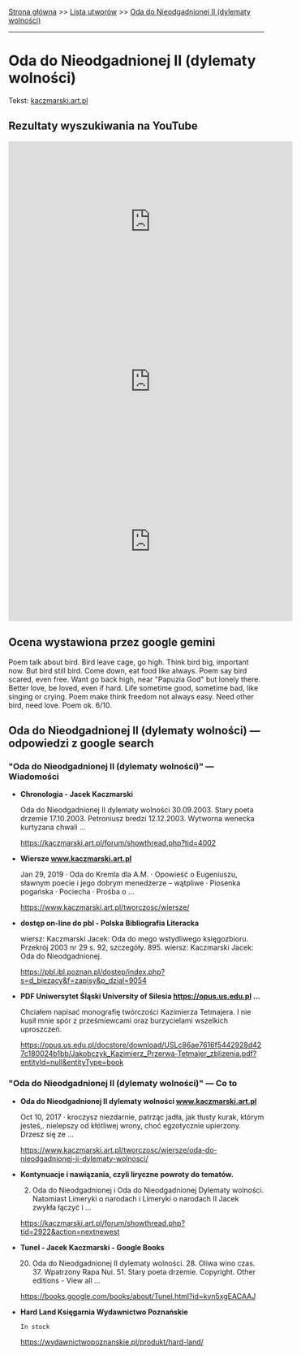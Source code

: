 [Strona główna](../index.md) >> [Lista utworów](../list.md) >> [Oda do Nieodgadnionej II (dylematy wolności)](376.md)

---

# Oda do Nieodgadnionej II (dylematy wolności)

Tekst: [kaczmarski.art.pl](https://www.kaczmarski.art.pl/tworczosc/wiersze/oda-do-nieodgadnionej-ii-dylematy-wolnosci/)

## Rezultaty wyszukiwania na YouTube

<iframe width="560" height="315" src="https://www.youtube.com/embed/-zqZgqBb6OQ?si=IdontcarewhotheIRSsendsImnotpayingtaxes" title="YouTube video player" frameborder="0" allow="accelerometer; autoplay; clipboard-write; encrypted-media; gyroscope; picture-in-picture; web-share" referrerpolicy="strict-origin-when-cross-origin" allowfullscreen></iframe>

<iframe width="560" height="315" src="https://www.youtube.com/embed/Q9AzEsWR-bY?si=IdontcarewhotheIRSsendsImnotpayingtaxes" title="YouTube video player" frameborder="0" allow="accelerometer; autoplay; clipboard-write; encrypted-media; gyroscope; picture-in-picture; web-share" referrerpolicy="strict-origin-when-cross-origin" allowfullscreen></iframe>

<iframe width="560" height="315" src="https://www.youtube.com/embed/cz2VnOOHcmY?si=IdontcarewhotheIRSsendsImnotpayingtaxes" title="YouTube video player" frameborder="0" allow="accelerometer; autoplay; clipboard-write; encrypted-media; gyroscope; picture-in-picture; web-share" referrerpolicy="strict-origin-when-cross-origin" allowfullscreen></iframe>

## Ocena wystawiona przez google gemini

Poem talk about bird. Bird leave cage, go high. Think bird big, important now. But bird still bird. Come down, eat food like always. Poem say bird scared, even free. Want go back high, near "Papuzia God" but lonely there. Better love, be loved, even if hard. Life sometime good, sometime bad, like singing or crying. Poem make think freedom not always easy. Need other bird, need love. Poem ok. 6/10.


## Oda do Nieodgadnionej II (dylematy wolności) — odpowiedzi z google search

### "Oda do Nieodgadnionej II (dylematy wolności)" — Wiadomości

- **Chronologia - Jacek Kaczmarski**

    Oda do Nieodgadnionej II dylematy wolności 30.09.2003. Stary poeta drzemie 17.10.2003. Petroniusz bredzi 12.12.2003. Wytworna wenecka kurtyzana chwali ... 

   <https://kaczmarski.art.pl/forum/showthread.php?tid=4002>
- **Wiersze www.kaczmarski.art.pl**

    Jan 29, 2019  ·  Oda do Kremla dla A.M. · Opowieść o Eugeniuszu, sławnym poecie i jego dobrym menedżerze – wątpliwe · Piosenka pogańska · Pociecha · Prośba o ... 

   <https://www.kaczmarski.art.pl/tworczosc/wiersze/>
- **dostęp on-line do pbl - Polska Bibliografia Literacka**

    wiersz: Kaczmarski Jacek: Oda do mego wstydliwego księgozbioru. Przekrój 2003 nr 29 s. 92, szczegóły. 895. wiersz: Kaczmarski Jacek: Oda do Nieodgadnionej. 

   <https://pbl.ibl.poznan.pl/dostep/index.php?s=d_biezacy&f=zapisy&p_dzial=9054>
- **PDF Uniwersytet Śląski University of Silesia https://opus.us.edu.pl ...**

    Chciałem napisać monografię twórczości Kazimierza Tetmajera. I nie kusił mnie spór z prześmiewcami oraz burzycielami wszelkich uproszczeń. 

   <https://opus.us.edu.pl/docstore/download/USLc86ae7616f5442928d427c180024b1bb/Jakobczyk_Kazimierz_Przerwa-Tetmajer_zblizenia.pdf?entityId=null&entityType=book>

### "Oda do Nieodgadnionej II (dylematy wolności)" — Co to

- **Oda do Nieodgadnionej II dylematy wolności www.kaczmarski.art.pl**

    Oct 10, 2017  ·  kroczysz niezdarnie, patrząc jadła, jak tłusty kurak, którym jesteś,. nielepszy od kłótliwej wrony, choć egzotycznie upierzony. Drzesz się ze ... 

   <https://www.kaczmarski.art.pl/tworczosc/wiersze/oda-do-nieodgadnionej-ii-dylematy-wolnosci/>
- **Kontynuacje i nawiązania, czyli liryczne powroty do tematów.**

    2. Oda do Nieodgadnionej i Oda do Nieodgadnionej Dylematy wolności. Natomiast Limeryki o narodach i Limeryki o narodach II Jacek zwykła łączyć i ... 

   <https://kaczmarski.art.pl/forum/showthread.php?tid=2922&action=nextnewest>
- **Tunel - Jacek Kaczmarski - Google Books**

    20. Oda do Nieodgadnionej II dylematy wolności. 28. Oliwa wino czas. 37. Wpatrzony Rapa Nui. 51. Stary poeta drzemie. Copyright. Other editions - View all ... 

   <https://books.google.com/books/about/Tunel.html?id=kvn5xgEACAAJ>
- **Hard Land  Księgarnia Wydawnictwo Poznańskie**

      In stock 

   <https://wydawnictwopoznanskie.pl/produkt/hard-land/>

